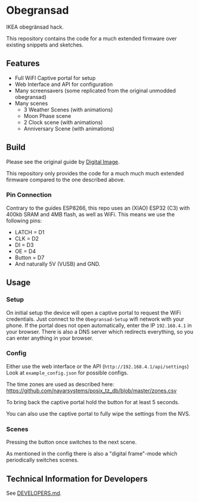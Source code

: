 # Obegransad

IKEA obegränsad hack.

This repository contains the code for a much extended firmware over existing snippets and sketches.

## Features

- Full WiFI Captive portal for setup
- Web Interface and API for configuration
- Many screensavers (some replicated from the original unmodded obegransad)
- Many scenes
    - 3 Weather Scenes (with animations)
    - Moon Phase scene
    - 2 Clock scene (with animations)
    - Anniversary Scene (with animations)

## Build

Please see the original guide by [Digital Image](http://blog.digital-image.de/2023/05/31/x-clock/).

This repository only provides the code for a much much much extended firmware compared to the one described above.

### Pin Connection

Contrary to the guides ESP8266, this repo uses an (XIAO) ESP32 (C3) with 400kb SRAM and 4MB flash, as well as WiFi.
This means we use the following pins:
- LATCH =  D1
- CLK = D2
- DI = D3
- OE = D4
- Button = D7
- And naturally 5V (VUSB) and GND.

## Usage

### Setup

On initial setup the device will open a captive portal to request the WiFi credentials.
Just connect to the `Obegransad-Setup` wifi network with your phone.
If the portal does not open automatically, enter the IP `192.168.4.1` in your browser.
There is also a DNS server which redirects everything, so you can enter anything in your browser.

### Config

Either use the web interface or the API (`http://192.168.4.1/api/settings`)
Look at `example_config.json` for possible configs.

The time zones are used as described here: <https://github.com/nayarsystems/posix_tz_db/blob/master/zones.csv>

To bring back the captive portal hold the button for at least 5 seconds.

You can also use the captive portal to fully wipe the settings from the NVS.

### Scenes

Pressing the button once switches to the next scene.

As mentioned in the config there is also a "digital frame"-mode which periodically switches scenes.

## Technical Information for Developers

See [DEVELOPERS.md](DEVELOPERS.md).
